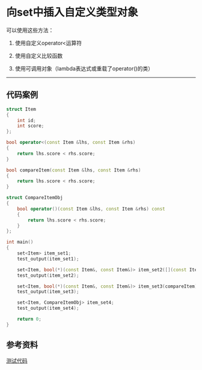 # 向set中插入自定义类型对象

可以使用这些方法：

1. 使用自定义operator<运算符

2. 使用自定义比较函数

3. 使用可调用对象（lambda表达式或重载了operator()的类）

---

## 代码案例

```c++
struct Item
{
	int id;
	int score;
};

bool operator<(const Item &lhs, const Item &rhs)
{
	return lhs.score < rhs.score;
}

bool compareItem(const Item &lhs, const Item &rhs)
{
	return lhs.score < rhs.score;
}

struct CompareItemObj
{
	bool operator()(const Item &lhs, const Item &rhs) const
	{
		return lhs.score < rhs.score;
	}
};

int main()
{
	set<Item> item_set1;	
	test_output(item_set1);

	set<Item, bool(*)(const Item&, const Item&)> item_set2([](const Item &lhs, const Item &rhs) { return lhs.score < rhs.score; });
	test_output(item_set2);

	set<Item, bool(*)(const Item&, const Item&)> item_set3(compareItem);
	test_output(item_set3);

	set<Item, CompareItemObj> item_set4;
	test_output(item_set4);

	return 0;
}
```

## 参考资料

[测试代码](https://github.com/demon90s/CppPrimer/blob/master/labs/test_set_define.cpp)